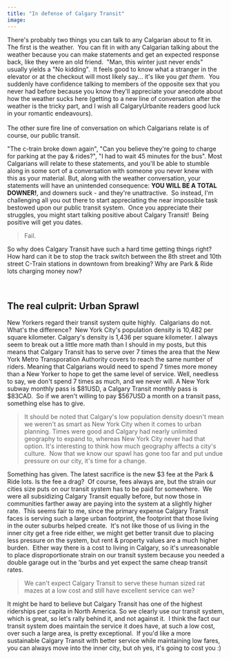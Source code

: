 ```yaml
---
title: "In defense of Calgary Transit"
image:
---
```

<p>There's probably two things you can talk to any Calgarian about to fit in.&nbsp; The first is the weather.&nbsp; You can fit in with any Calgarian talking about the weather because you can make statements and get an expected response back, like they were an old friend.&nbsp; "Man, this winter just never ends" usually yields a "No kidding".&nbsp; It feels good to know what a stranger in the elevator or at the checkout will most likely say... it's like you <em>get them</em>.&nbsp; You suddenly have confidence talking to members of the opposite sex that you never had before because you know they'll appreciate your anecdote about how the weather sucks here (getting to a new line of conversation after the weather is the tricky part, and I wish all CalgaryUrbanite readers good luck in your romantic endeavours).&nbsp; <br /><br />The other sure fire line of conversation on which Calgarians relate is of course, our public transit.</p>
<!-- pagebreak -->
<p>"The c-train broke down again", "Can you believe they're going to charge for parking at the pay &amp; rides?", "I had to wait 45 minutes for the bus".  Most Calgarians will relate to these statements, and you'll be able to stumble along in some sort of a conversation with someone you never knew with this as your material.  But, along with the weather conversation, your statements will have an unintended consequence: <strong>YOU WILL BE A TOTAL DOWNER!</strong>, and downers suck - and they're unattractive.&nbsp; So instead, I'm challenging all you out there to start appreciating the near impossible task bestowed upon our public transit system.&nbsp; Once you appreciate their struggles, you might start talking positive about Calgary Transit!&nbsp; Being positive will get you dates.</p>
<blockquote><img src="/file/post/in_defense_of_calgary_transit/rush_hour.jpg" alt="" /><br />Fail.</blockquote>
<p>So why does Calgary Transit have such a hard time getting things right?  How hard can it be to stop the track switch between the 8th street and 10th street C-Train stations in downtown from breaking?  Why are Park &amp; Ride lots charging money now?</p>
<p>&nbsp;</p>
<h2>The real culprit: Urban Sprawl</h2>
<p>New Yorkers regard their transit system quite highly.&nbsp; Calgarians do not.&nbsp; What's the difference?&nbsp; New York City's population density is 10,482 per square kilometer.  Calgary's density is 1,436 per square kilometer.  I always seem to break out a little more math than I should in my posts, but this means that Calgary Transit has to serve over 7 times the area that the New York Metro Transporation Authority covers to reach the same number of riders.  Meaning that Calgarians would need to spend 7 times more money than a New Yorker to hope to get the same level of service.  Well, needless to say, we don't spend 7 times as much, and we never will.  A New York subway monthly pass is $81USD, a Calgary Transit monthly pass is $83CAD.&nbsp; So if we aren't willing to pay $567USD a month on a transit pass, something else has to give.</p>
<blockquote><img src="/file/post/in_defense_of_calgary_transit/new_york_city.jpg" alt="" /><br />It should be noted that Calgary's low population density doesn't mean we weren't as smart as New York City when it comes to urban planning.  Times were good and Calgary had nearly unlimited geography to expand to, whereas New York City never had that option.  It's interesting to think how much geography affects a city's culture.&nbsp; Now that we know our spawl has gone too far and put undue pressure on our city, it's time for a change.</blockquote>
<p>Something has given. The latest sacrifice is the new $3 fee at the Park &amp; Ride lots. Is the fee a drag?&nbsp; Of course, fees always are, but the strain our cities size puts on our transit system has to be paid for somewhere.&nbsp; We were all subsidizing Calgary Transit equally before, but now those in communities farther away are paying into the system at a slightly higher rate.&nbsp; This seems fair to me, since the primary expense Calgary Transit faces is serving such a large urban footprint, the footprint that those living in the outer suburbs helped create.&nbsp; It's not like those of us living in the inner city get a free ride either, we might get better transit due to placing less pressure on the system, but rent &amp; property values are a much higher burden.&nbsp; Either way there is a cost to living in Calgary, so it's unreasonable to place disproportionate strain on our transit system because you needed a double garage out in the 'burbs and yet expect the same cheap transit rates.</p>
<blockquote><img title="Photo from http://en.wikipedia.org/wiki/File:Arbor_Lake-Aerial.JPG" src="/file/post/in_defense_of_calgary_transit/maze.jpg" alt="" /><br />We can't expect Calgary Transit to serve these human sized rat mazes at a low cost and still have excellent service can we?<br /></blockquote>
<p>It might be hard to believe but Calgary Transit has one of the highest riderships per capita in North America. So we clearly use our transit system, which is great, so let's rally behind it, and not against it.&nbsp; I think the fact our transit system does maintain the service it does have, at such a low cost, over such a large area, is pretty exceptional.&nbsp; If you'd like a more sustainable Calgary Transit with better service while maintaining low fares, you can always move into the inner city, but oh yes, it's going to cost you :)</p>
